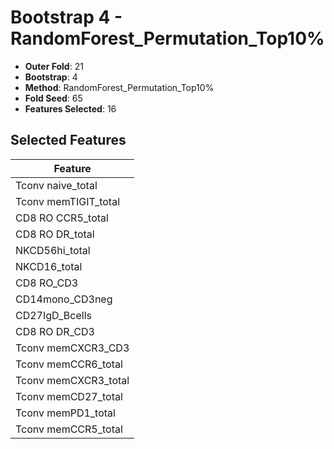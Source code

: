 # Bootstrap 4 - RandomForest_Permutation_Top10%

- **Outer Fold**: 21
- **Bootstrap**: 4
- **Method**: RandomForest_Permutation_Top10%
- **Fold Seed**: 65
- **Features Selected**: 16

## Selected Features

| Feature |
|---------|
| Tconv naive_total |
| Tconv memTIGIT_total |
| CD8 RO CCR5_total |
| CD8 RO DR_total |
| NKCD56hi_total |
| NKCD16_total |
| CD8 RO_CD3 |
| CD14mono_CD3neg |
| CD27IgD_Bcells |
| CD8 RO DR_CD3 |
| Tconv memCXCR3_CD3 |
| Tconv memCCR6_total |
| Tconv memCXCR3_total |
| Tconv memCD27_total |
| Tconv memPD1_total |
| Tconv memCCR5_total |
